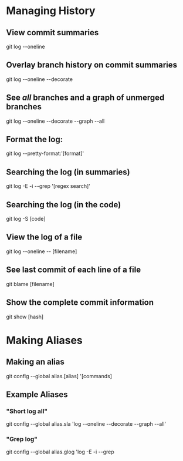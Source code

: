 # Managing History

## View commit summaries
git log --oneline

## Overlay branch history on commit summaries
git log --oneline --decorate

## See _all_ branches and a graph of unmerged branches
git log --oneline --decorate --graph --all

## Format the log:
git log --pretty-format:'[format]'

## Searching the log (in summaries)
git log -E -i --grep '[regex search]'

## Searching the log (in the code)
git log -S [code]

## View the log of a file
git log --oneline -- [filename]

## See last commit of each line of a file
git blame [filename]

## Show the complete commit information
git show [hash]

# Making Aliases

## Making an alias
git config --global alias.[alias] '[commands]

## Example Aliases

### "Short log all"
git config --global alias.sla 'log --oneline --decorate --graph --all'

### "Grep log"
git config --global alias.glog 'log -E -i --grep
